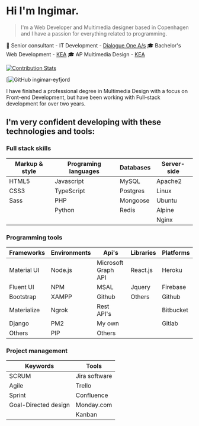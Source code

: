 # Hi I'm Ingimar. 
> I'm a Web Developer and Multimedia designer based in Copenhagen and I have a passion for everything related to programming.

💼 Senior consultant - IT Development - [Dialogue One A/s](https://dialogueone.com/)
🎓 Bachelor's Web Development - [KEA](https://kea.dk/uddannelser/top-up/webudvikling)
🎓 AP Multimedia Design - [KEA](https://kea.dk/uddannelser/erhvervsakademi/multimediedesigner) 

[![Contribution Stats](https://github-contribution-stats.vercel.app/api/?username=ingimar-eyfjord)](https://github.com/LordDashMe/github-contribution-stats/)


[![GitHub ingimar-eyfjord](https://img.shields.io/github/followers/ingimar-eyfjord?style=social)





I have finished a professional degree in Multimedia Design with a focus on Front-end Development, but have been working with Full-stack development for over two years.

## I'm very confident developing with these technologies and tools:

### Full stack skills

| Markup & style    | Programing languages  | Databases     | Server-side  |
| -------------     | -------------         | ------------- | -------------|
| HTML5             | Javascript            | MySQL         | Apache2      |
| CSS3              | TypeScript            | Postgres      | Linux        |
| Sass              | PHP                   | Mongoose      | Ubuntu       |
|                   | Python                | Redis         | Alpine       |
|                   |                       |               | Nginx        |

### Programming tools

| Frameworks    | Environments    | Api's                 | Libraries     | Platforms        |
| ------------- | -------------   | -------------         |-------------  | -------------    | 
| Material UI   | Node.js         | Microsoft Graph API   |React.js       | Heroku           |
| Fluent UI     | NPM             | MSAL                  |Jquery         | Firebase         |
| Bootstrap     | XAMPP           | Github                |Others         | Github           |
| Materialize   | Ngrok           | Rest API's            |               | Bitbucket        |
| Django        | PM2             | My own                |               | Gitlab           |
| Others        | PIP             | Others                |               |                  |

### Project management
| Keywords      | Tools         |
| ------------- | ------------- |
| SCRUM | Jira software | 
| Agile | Trello        |
| Sprint | Confluence |
| Goal-Directed design | Monday.com |
| | Kanban |

